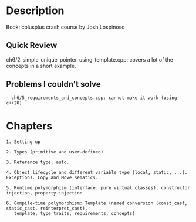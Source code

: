 # Description
Book: cplusplus crash course by Josh Lospinoso

## Quick Review
ch6/2_simple_unique_pointer_using_template.cpp: covers a lot of the concepts in a short example.

## Problems I couldn't solve
    - ch6/5_requirements_and_concepts.cpp: cannot make it work (using c++20)
# Chapters

    1. Setting up
    
    2. Types (primitive and user-defined)
    
    3. Reference type. auto.

    4. Object lifecycle and different variable type (local, static, ...). Exceptions. Copy and Move sematics.
    
    5. Runtime polymorphism (interface: pure virtual classes), constructor injection, property injection

    6. Compile-time polymorphism: Template (named conversion (const_cast, static_cast, reinterpret_cast),
       template, type_traits, requirements, concepts)
